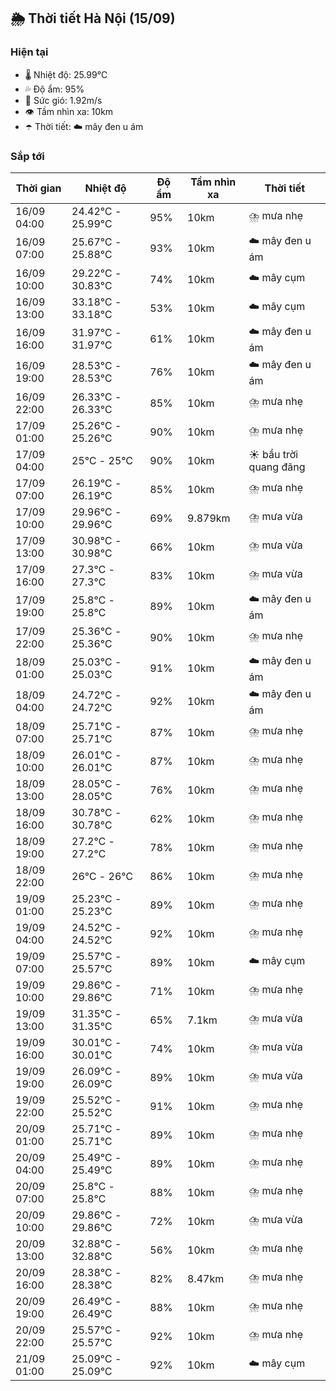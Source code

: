 ## 🌦️ Thời tiết Hà Nội (15/09)

### Hiện tại

- 🌡️ Nhiệt độ: 25.99℃
- 💦 Độ ẩm: 95%
- 💨 Sức gió: 1.92m/s
- 👁️ Tầm nhìn xa: 10km
- ☂️ Thời tiết: ☁️ mây đen u ám

### Sắp tới

| Thời gian | Nhiệt độ | Độ ẩm | Tầm nhìn xa | Thời tiết |
| --- | --- | --- | --- | --- |
| 16/09 04:00 | 24.42℃ - 25.99℃ | 95% | 10km | ⛈️ mưa nhẹ |
| 16/09 07:00 | 25.67℃ - 25.88℃ | 93% | 10km | ☁️ mây đen u ám |
| 16/09 10:00 | 29.22℃ - 30.83℃ | 74% | 10km | ☁️ mây cụm |
| 16/09 13:00 | 33.18℃ - 33.18℃ | 53% | 10km | ☁️ mây cụm |
| 16/09 16:00 | 31.97℃ - 31.97℃ | 61% | 10km | ☁️ mây đen u ám |
| 16/09 19:00 | 28.53℃ - 28.53℃ | 76% | 10km | ☁️ mây đen u ám |
| 16/09 22:00 | 26.33℃ - 26.33℃ | 85% | 10km | ⛈️ mưa nhẹ |
| 17/09 01:00 | 25.26℃ - 25.26℃ | 90% | 10km | ⛈️ mưa nhẹ |
| 17/09 04:00 | 25℃ - 25℃ | 90% | 10km | ☀️ bầu trời quang đãng |
| 17/09 07:00 | 26.19℃ - 26.19℃ | 85% | 10km | ⛈️ mưa nhẹ |
| 17/09 10:00 | 29.96℃ - 29.96℃ | 69% | 9.879km | ⛈️ mưa vừa |
| 17/09 13:00 | 30.98℃ - 30.98℃ | 66% | 10km | ⛈️ mưa vừa |
| 17/09 16:00 | 27.3℃ - 27.3℃ | 83% | 10km | ⛈️ mưa vừa |
| 17/09 19:00 | 25.8℃ - 25.8℃ | 89% | 10km | ☁️ mây đen u ám |
| 17/09 22:00 | 25.36℃ - 25.36℃ | 90% | 10km | ⛈️ mưa nhẹ |
| 18/09 01:00 | 25.03℃ - 25.03℃ | 91% | 10km | ☁️ mây đen u ám |
| 18/09 04:00 | 24.72℃ - 24.72℃ | 92% | 10km | ☁️ mây đen u ám |
| 18/09 07:00 | 25.71℃ - 25.71℃ | 87% | 10km | ⛈️ mưa nhẹ |
| 18/09 10:00 | 26.01℃ - 26.01℃ | 87% | 10km | ⛈️ mưa nhẹ |
| 18/09 13:00 | 28.05℃ - 28.05℃ | 76% | 10km | ⛈️ mưa nhẹ |
| 18/09 16:00 | 30.78℃ - 30.78℃ | 62% | 10km | ⛈️ mưa nhẹ |
| 18/09 19:00 | 27.2℃ - 27.2℃ | 78% | 10km | ⛈️ mưa nhẹ |
| 18/09 22:00 | 26℃ - 26℃ | 86% | 10km | ⛈️ mưa nhẹ |
| 19/09 01:00 | 25.23℃ - 25.23℃ | 89% | 10km | ⛈️ mưa nhẹ |
| 19/09 04:00 | 24.52℃ - 24.52℃ | 92% | 10km | ⛈️ mưa nhẹ |
| 19/09 07:00 | 25.57℃ - 25.57℃ | 89% | 10km | ☁️ mây cụm |
| 19/09 10:00 | 29.86℃ - 29.86℃ | 71% | 10km | ⛈️ mưa nhẹ |
| 19/09 13:00 | 31.35℃ - 31.35℃ | 65% | 7.1km | ⛈️ mưa vừa |
| 19/09 16:00 | 30.01℃ - 30.01℃ | 74% | 10km | ⛈️ mưa vừa |
| 19/09 19:00 | 26.09℃ - 26.09℃ | 89% | 10km | ⛈️ mưa vừa |
| 19/09 22:00 | 25.52℃ - 25.52℃ | 91% | 10km | ⛈️ mưa nhẹ |
| 20/09 01:00 | 25.71℃ - 25.71℃ | 89% | 10km | ⛈️ mưa nhẹ |
| 20/09 04:00 | 25.49℃ - 25.49℃ | 89% | 10km | ⛈️ mưa nhẹ |
| 20/09 07:00 | 25.8℃ - 25.8℃ | 88% | 10km | ⛈️ mưa nhẹ |
| 20/09 10:00 | 29.86℃ - 29.86℃ | 72% | 10km | ⛈️ mưa vừa |
| 20/09 13:00 | 32.88℃ - 32.88℃ | 56% | 10km | ⛈️ mưa nhẹ |
| 20/09 16:00 | 28.38℃ - 28.38℃ | 82% | 8.47km | ⛈️ mưa nhẹ |
| 20/09 19:00 | 26.49℃ - 26.49℃ | 88% | 10km | ⛈️ mưa nhẹ |
| 20/09 22:00 | 25.57℃ - 25.57℃ | 92% | 10km | ⛈️ mưa nhẹ |
| 21/09 01:00 | 25.09℃ - 25.09℃ | 92% | 10km | ☁️ mây cụm |
